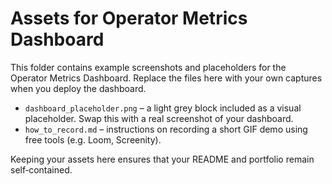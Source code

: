 # Assets for Operator Metrics Dashboard

This folder contains example screenshots and placeholders for the Operator Metrics Dashboard.  Replace the files here with your own captures when you deploy the dashboard.

- `dashboard_placeholder.png` – a light grey block included as a visual placeholder.  Swap this with a real screenshot of your dashboard.
- `how_to_record.md` – instructions on recording a short GIF demo using free tools (e.g. Loom, Screenity).

Keeping your assets here ensures that your README and portfolio remain self‑contained.